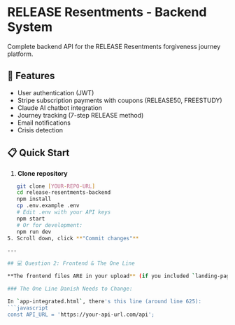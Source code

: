 # RELEASE Resentments - Backend System

Complete backend API for the RELEASE Resentments forgiveness journey platform.

## 🚀 Features

- User authentication (JWT)
- Stripe subscription payments with coupons (RELEASE50, FREESTUDY)
- Claude AI chatbot integration
- Journey tracking (7-step RELEASE method)
- Email notifications
- Crisis detection

## 📋 Quick Start

1. **Clone repository**
```bash
   git clone [YOUR-REPO-URL]
   cd release-resentments-backend
   npm install
   cp .env.example .env
   # Edit .env with your API keys
   npm start
   # Or for development:
   npm run dev
5. Scroll down, click **"Commit changes"**

---

## 💻 Question 2: Frontend & The One Line

**The frontend files ARE in your upload** (if you included `landing-page.html` and `app-integrated.html`)

### The One Line Danish Needs to Change:

In `app-integrated.html`, there's this line (around line 625):
```javascript
const API_URL = 'https://your-api-url.com/api';
